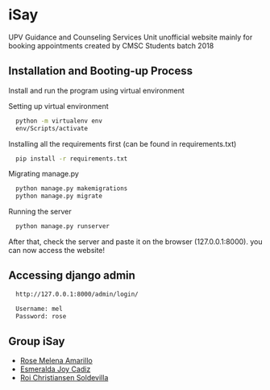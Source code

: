 
# iSay

UPV Guidance and Counseling Services Unit unofficial website mainly for booking appointments created by CMSC Students batch 2018

## Installation and Booting-up Process

Install and run the program using virtual environment


Setting up virtual environment
```bash
  python -m virtualenv env
  env/Scripts/activate
```
Installing all the requirements first (can be found in requirements.txt)
```bash
  pip install -r requirements.txt
```
Migrating manage.py
```bash
  python manage.py makemigrations
  python manage.py migrate
```
Running the server
```bash
  python manage.py runserver
```
After that, check the server and paste it on the browser (127.0.0.1:8000). you can now access the website!

## Accessing django admin
```bash
  http://127.0.0.1:8000/admin/login/

  Username: mel
  Password: rose
```
## Group iSay

- [Rose Melena Amarillo](https://www.facebook.com/mets124)
- [Esmeralda Joy Cadiz](https://www.facebook.com/esmeraldajoy.abelitacadiz.3)
- [Roi Christiansen Soldevilla](https://www.facebook.com/rchrstnsn)


